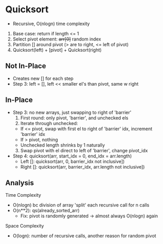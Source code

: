 # Quicksort
- Recursive, O(nlogn) time complexity

1. Base case: return if length <= 1
2. Select pivot element: ~~arr[0]~~ random index
3. Partition [] around pivot (> are to right, <= left of pivot)
4. Quicksort(left) + [pivot] + Quicksort(right)

## Not In-Place
- Creates new [] for each step
- Step 3: left = [], left << smaller el's than pivot, same w right

## In-Place
- Step 3: no new arrays, just swapping to right of 'barrier'
  1. First round: only pivot, 'barrier', and unchecked els
  2. Iterate through unchecked:
    - If <= pivot, swap with first el to right of 'barrier' idx, increment 'barrier' idx
    - If > pivot, nothing
    - Unchecked length shrinks by 1 naturally
  3. Swap pivot with el direct to left of 'barrier', change pivot_idx
- Step 4: quicksort(arr, start_idx = 0, end_idx = arr.length)
  - Left []: quicksort(arr, 0, barrier_idx not inclusive])
  - Right []: quicksort(arr, barrier_idx, arr.length not inclusive])

## Analysis
Time Complexity
- O(nlogn) bc division of array 'split' each recursive call for n calls
- O(n**2): qs(already_sorted_arr)
  - Fix: pivot is randomly generated -> almost always O(nlogn) again

Space Complexity
- O(logn): number of recursive calls, another reason for random pivot
